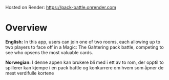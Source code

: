 Hosted on Render: https://pack-battle.onrender.com 

# Overview
**English:** 
In this app, users can join one of two rooms, each allowing up to two players to face off in a Magic: The Gahtering pack battle, competing to see who opsens the most valuable cards.

**Norwegian:** 
I denne appen kan brukere bli med i ett av to rom, der opptil to spillerer kan kjempe i en pack battle og konkurrere om hvem som åpner de mest verdifulle kortene